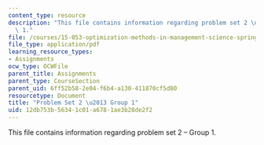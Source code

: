 ```yaml
---
content_type: resource
description: "This file contains information regarding problem set 2 \u2013 Group\
  \ 1."
file: /courses/15-053-optimization-methods-in-management-science-spring-2013/12db753b56341c01a6781ae3b28de2f2_MIT15_053S13_ps2-1.pdf
file_type: application/pdf
learning_resource_types:
- Assignments
ocw_type: OCWFile
parent_title: Assignments
parent_type: CourseSection
parent_uid: 6ff52b58-2e04-f6b4-a130-411870cf5d80
resourcetype: Document
title: "Problem Set 2 \u2013 Group 1"
uid: 12db753b-5634-1c01-a678-1ae3b28de2f2
---
```

This file contains information regarding problem set 2 – Group 1.